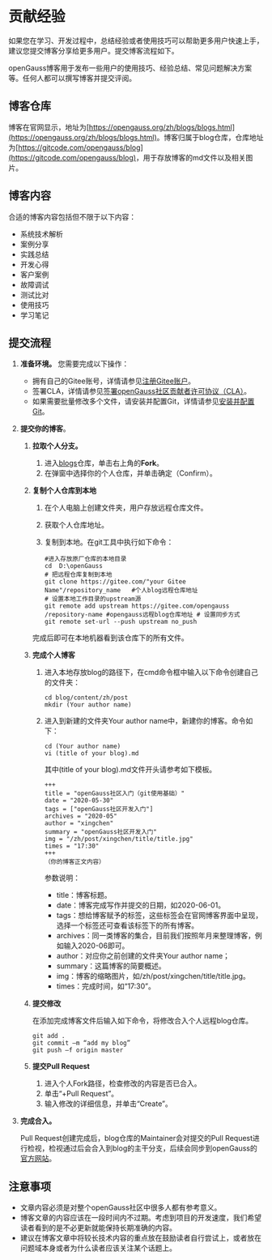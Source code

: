 # 贡献经验<a name="ZH-CN_TOPIC_0000001274743138"></a>

如果您在学习、开发过程中，总结经验或者使用技巧可以帮助更多用户快速上手，建议您提交博客分享给更多用户。提交博客流程如下。

openGauss博客用于发布一些用户的使用技巧、经验总结、常见问题解决方案等。任何人都可以撰写博客并提交评阅。

## 博客仓库<a name="section854719304471"></a>

博客在官网显示，地址为<u>[https://opengauss.org/zh/blogs/blogs.html](https://opengauss.org/zh/blogs/blogs.html)</u>。博客归属于blog仓库，仓库地址为<u>[https://gitcode.com/opengauss/blog](https://gitcode.com/opengauss/blog)</u>，用于存放博客的md文件以及相关图片。

## 博客内容<a name="section1813133504719"></a>

合适的博客内容包括但不限于以下内容：

-   系统技术解析
-   案例分享
-   实践总结
-   开发心得
-   客户案例
-   故障调试
-   测试比对
-   使用技巧
-   学习笔记

## 提交流程<a name="section13145124324716"></a>

1.  **准备环境。** 您需要完成以下操作：
    -   拥有自己的Gitee账号，详情请参见[注册Gitee账户](注册Gitee账户.md)。
    -   签署CLA，详情请参见[签署openGauss社区贡献者许可协议（CLA）](签署openGauss社区贡献者许可协议（CLA）.md)。
    -   如果需要批量修改多个文件，请安装并配置Git，详情请参见[安装并配置Git](安装并配置Git.md)。

2.  **提交你的博客**。
    1.  **拉取个人分支。**
        1.  进入<u>[blogs](https://gitcode.com/opengauss/blog)</u>仓库，单击右上角的**Fork**。
        2.  在弹窗中选择你的个人仓库，并单击确定（Confirm）。

    2.  **复制个人仓库到本地**

        1.  在个人电脑上创建文件夹，用户存放远程仓库文件。
        2.  获取个人仓库地址。
        3.  复制到本地。在git工具中执行如下命令：

            ```
            #进入存放原厂仓库的本地目录 
            cd  D:\openGauss  
            # 把远程仓库复制到本地 
            git clone https://gitee.com/"your Gitee Name"/repository_name   #个人blog远程仓库地址 
            # 设置本地工作目录的upstream源 
            git remote add upstream https://gitee.com/opengauss /repository-name #opengauss远程blog仓库地址 # 设置同步方式 
            git remote set-url --push upstream no_push 
            ```

        完成后即可在本地机器看到该仓库下的所有文件。

    3.  **完成个人博客**
        1.  进入本地存放blog的路径下，在cmd命令框中输入以下命令创建自己的文件夹：

            ```
            cd blog/content/zh/post 
            mkdir (Your author name) 
            ```

        2.  进入到新建的文件夹Your    author name中，新建你的博客。命令如下：

            ```
            cd (Your author name) 
            vi (title of your blog).md 
            ```

            其中\(title of your blog\).md文件开头请参考如下模板。

            ```
            +++
            title = "openGauss社区入门（git使用基础）"
            date = "2020-05-30"
            tags = ["openGauss社区开发入门"]
            archives = "2020-05"
            author = "xingchen"
            summary = "openGauss社区开发入门"
            img = "/zh/post/xingchen/title/title.jpg"
            times = "17:30"
            +++
            （你的博客正文内容）
            ```

            参数说明：

            -   title：博客标题。
            -   date：博客完成写作并提交的日期，如2020-06-01。
            -   tags：想给博客赋予的标签，这些标签会在官网博客界面中呈现，选择一个标签还可查看该标签下的所有博客。
            -   archives：同一类博客的集合，目前我们按照年月来整理博客，例如输入2020-06即可。
            -   author：对应你之前创建的文件夹Your author name；
            -   summary：这篇博客的简要概述。
            -   img：博客的缩略图片，如/zh/post/xingchen/title/title.jpg。
            -   times：完成时间，如“17:30”。

    4.  **提交修改**

        在添加完成博客文件后输入如下命令，将修改合入个人远程blog仓库。

        ```
        git add .
        git commit –m “add my blog”
        git push –f origin master
        ```

    5.  **提交Pull Request**
        1.  进入个人Fork路径，检查修改的内容是否已合入。
        2.  单击“+Pull Request”。
        3.  输入修改的详细信息，并单击“Create”。

3.  **完成合入。**

    Pull Request创建完成后，blog仓库的Maintainer会对提交的Pull Request进行检视，检视通过后会合入到blog的主干分支，后续会同步到openGauss的<u>[官方网站](https://opengauss.org/zh/blogs/blogs.html)</u>。


## 注意事项<a name="section1659519189484"></a>

-   文章内容必须是对整个openGauss社区中很多人都有参考意义。
-   博客文章的内容应该在一段时间内不过期。考虑到项目的开发速度，我们希望读者看到的是不必更新就能保持长期准确的内容。
-   建议在博客文章中将较长技术内容的重点放在鼓励读者自行尝试上，或者放在问题域本身或者为什么读者应该关注某个话题上。

